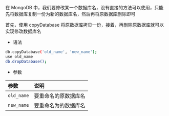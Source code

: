 在 MongoDB 中，我们要修改某一个数据库名，没有直接的方法可以使用，只能先将数据库复制一份为新的数据库名，然后再将原数据库删除即可

首先，使用 copyDatabase 将原数据库拷贝一份，接着，再删除原数据库就可以实现修改数据库名

- 语法

```bash
db.copyDatabase('old_name', 'new_name'); 
use old_name
db.dropDatabase();
```

- 参数

| 参数       | 说明                 |
| :--------- | :------------------- |
| `old_name` | 要重命名的原数据库名 |
| `new_name` | 要重命名为的数据库名 |

